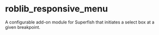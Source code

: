 roblib_responsive_menu
======================

A configurable add-on module for Superfish that initiates a select box at a given breakpoint.